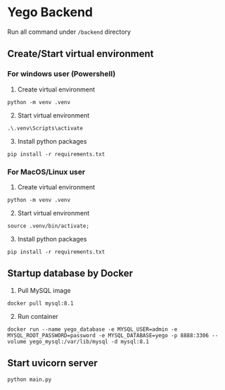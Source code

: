 # Yego Backend

Run all command under `/backend` directory

## Create/Start virtual environment

### For windows user (Powershell)

1. Create virtual environment
```
python -m venv .venv
```

2. Start virtual environment
```
.\.venv\Scripts\activate
```

3. Install python packages
```
pip install -r requirements.txt
```

### For MacOS/Linux user
1. Create virtual environment
```
python -m venv .venv
```

2. Start virtual environment
```
source .venv/bin/activate;
```

3. Install python packages
```
pip install -r requirements.txt
```

## Startup database by Docker

1.  Pull MySQL image
```
docker pull mysql:8.1
```

2. Run container
```
docker run --name yego_database -e MYSQL_USER=admin -e MYSQL_ROOT_PASSWORD=password -e MYSQL_DATABASE=yego -p 8888:3306 --volume yego_mysql:/var/lib/mysql -d mysql:8.1
```

## Start uvicorn server
```
python main.py
```
